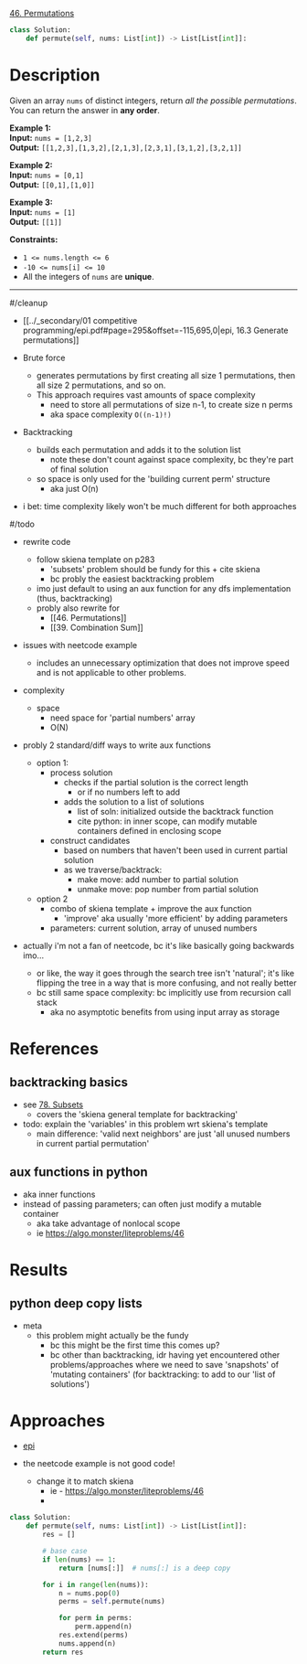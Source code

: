 [46. Permutations](https://leetcode.com/problems/permutations/)

```python
class Solution:
    def permute(self, nums: List[int]) -> List[List[int]]:

```

# Description

Given an array `nums` of distinct integers, return _all the possible permutations_. You can return the answer in **any order**.

**Example 1:**  
**Input:** `nums = [1,2,3]`  
**Output:** `[[1,2,3],[1,3,2],[2,1,3],[2,3,1],[3,1,2],[3,2,1]]`  

**Example 2:**  
**Input:** `nums = [0,1]`  
**Output:** `[[0,1],[1,0]]`  

**Example 3:**  
**Input:** `nums = [1]`  
**Output:** `[[1]]`

**Constraints:**
- `1 <= nums.length <= 6`
- `-10 <= nums[i] <= 10`
- All the integers of `nums` are **unique**.

---


#/cleanup 

- [[../_secondary/01 competitive programming/epi.pdf#page=295&offset=-115,695,0|epi, 16.3 Generate permutations]]


- Brute force
	- generates permutations by first creating all size 1 permutations, then all size 2 permutations, and so on.
	- This approach requires vast amounts of space complexity
		- need to store all permutations of size n-1, to create size n perms
		- aka space complexity `O((n-1)!)`
- Backtracking
	- builds each permutation and adds it to the solution list
		- note these don't count against space complexity, bc they're part of final solution
	- so space is only used for the 'building current perm' structure
		- aka just O(n)
- i bet: time complexity likely won't be much different for both approaches




#/todo 
- rewrite code
	- follow skiena template on p283
		- 'subsets' problem should be fundy for this + cite skiena
		- bc probly the easiest backtracking problem
	- imo just default to using an aux function for any dfs implementation (thus, backtracking)
	- probly also rewrite for
		- [[46. Permutations]]
		- [[39. Combination Sum]]




- issues with neetcode example
	- includes an unnecessary optimization that does not improve speed and is not applicable to other problems.
- complexity
	- space
		- need space for 'partial numbers' array
		- O(N)


- probly 2 standard/diff ways to write aux functions
	- option 1:
		- process solution
			- checks if the partial solution is the correct length
				- or if no numbers left to add
			- adds the solution to a list of solutions
				- list of soln: initialized outside the backtrack function
				- cite python: in inner scope, can modify mutable containers defined in enclosing scope
		- construct candidates
			- based on numbers that haven't been used in current partial solution
			- as we traverse/backtrack:
				- make move: add number to partial solution
				- unmake move: pop number from partial solution
	- option 2
		- combo of skiena template + improve the aux function
			- 'improve' aka usually 'more efficient' by adding parameters
		- parameters: current solution, array of unused numbers


- actually i'm not a fan of neetcode, bc it's like basically going backwards imo...
	- or like, the way it goes through the search tree isn't 'natural'; it's like flipping the tree in a way that is more confusing, and not really better
	- bc still same space complexity: bc implicitly use from recursion call stack
		- aka no asymptotic benefits from using input array as storage 







# References

## backtracking basics
- see [78. Subsets](78.%20Subsets.md)
	- covers the 'skiena general template for backtracking'
- todo: explain the 'variables' in this problem wrt skiena's template
	- main difference: 'valid next neighbors' are just 'all unused numbers in current partial permutation'


## aux functions in python
- aka inner functions
- instead of passing parameters; can often just modify a mutable container
	- aka take advantage of nonlocal scope
	- ie https://algo.monster/liteproblems/46



# Results

## python deep copy lists
- meta
	- this problem might actually be the fundy
		- bc this might be the first time this comes up?
		- bc other than backtracking, idr having yet encountered other problems/approaches where we need to save 'snapshots' of 'mutating containers' (for backtracking: to add to our 'list of solutions')




# Approaches

- [epi](../_secondary/01%20competitive%20programming/epi.pdf#page=295&offset=-115,695,0)

- the neetcode example is not good code!
	- change it to match skiena
		- ie - https://algo.monster/liteproblems/46
		- 



```python
class Solution:
    def permute(self, nums: List[int]) -> List[List[int]]:
        res = []

        # base case
        if len(nums) == 1:
            return [nums[:]]  # nums[:] is a deep copy

        for i in range(len(nums)):
            n = nums.pop(0)
            perms = self.permute(nums)

            for perm in perms:
                perm.append(n)
            res.extend(perms)
            nums.append(n)
        return res

```
